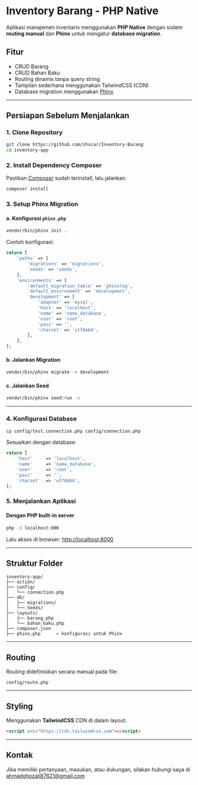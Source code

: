 # Inventory Barang - PHP Native

Aplikasi manajemen inventaris menggunakan **PHP Native** dengan sistem **routing manual** dan **Phinx** untuk mengatur **database migration**.

## Fitur

- CRUD Barang
- CRUD Bahan Baku
- Routing dinamis tanpa query string
- Tampilan sederhana menggunakan TailwindCSS (CDN)
- Database migration menggunakan [Phinx](https://phinx.org/)

---

## Persiapan Sebelum Menjalankan

### 1. Clone Repository

```bash
git clone https://github.com/shscar/Inventory-Barang
cd inventory-app
```

### 2. Install Dependency Composer

Pastikan [Composer](https://getcomposer.org/) sudah terinstall, lalu jalankan:

```bash
composer install
```

### 3. Setup Phinx Migration

#### a. Konfigurasi `phinx.php`

```bash
vendor/bin/phinx init .
```

Contoh konfigurasi:

```php
return [
    'paths' => [
        'migrations' => 'migrations',
        'seeds' => 'seeds',
    ],
    'environments' => [
        'default_migration_table' => 'phinxlog',
        'default_environment' => 'development',
        'development' => [
            'adapter' => 'mysql',
            'host' => 'localhost',
            'name' => 'nama_database',
            'user' => 'root',
            'pass' => '',
            'charset' => 'utf8mb4',
        ],
    ],
];
```

#### b. Jalankan Migration

```bash
vendor/bin/phinx migrate -e development
```

#### c. Jalankan Seed

```bash
vendor/bin/phinx seed:run -v
```

---

### 4. Konfigurasi Database

```bash
cp config/test.connection.php config/connection.php
```

Sesuaikan dengan database:

```php
return [
    'host'     => 'localhost',
    'name'     => 'nama_database',
    'user'     => 'root',
    'pass'     => '',
    'charset'  => 'utf8mb4',
];
```

### 5. Menjalankan Aplikasi

#### Dengan PHP built-in server

```bash
php -S localhost:800
```

Lalu akses di browser: [http://localhost:8000](http://localhost:8000)

---

## Struktur Folder

```
inventory-app/
├── action/
├── config/
│   └── connection.php
├── db/
│   ├── migrations/
│   └── Seeds/
├── layouts/
│   ├── barang.php
│   └── bahan_baku.php
├── composer.json
├── phinx.php      ← konfigurasi untuk Phinx
```

---

## Routing

Routing didefinisikan secara manual pada file:

```
config/route.php
```

---

## Styling

Menggunakan **TailwindCSS** CDN di dalam layout:

```html
<script src="https://cdn.tailwindcss.com"></script>
```

---

## Kontak

Jika memiliki pertanyaan, masukan, atau dukungan, silakan hubungi saya di [ahmadghozali87621@gmail.com](https://github.com/shscar/Terms-of-Reference-TOR.git)
